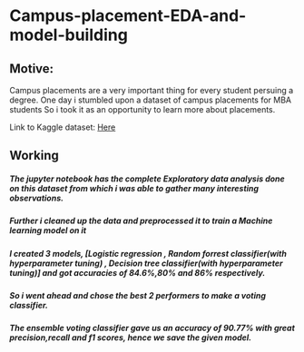 # Campus-placement-EDA-and-model-building

## Motive:
Campus placements are a very important thing for every student persuing a degree.
One day i stumbled upon a dataset of campus placements for MBA students
So i took it as an opportunity to learn more about placements.

Link to Kaggle dataset: [Here](https://www.kaggle.com/benroshan/factors-affecting-campus-placement)

## Working
##### The jupyter notebook has the complete Exploratory data analysis done on this dataset from which i was able to gather many interesting observations.

##### Further i cleaned up the data and preprocessed it to train a Machine learning model on it

##### I created 3 models, [Logistic regression , Random forrest classifier(with hyperparameter tuning) , Decision tree classifier(with hyperparameter tuning)] and got accuracies of 84.6%,80% and 86% respectively.

##### So i went ahead and chose the best 2 performers to make a voting classifier.
##### The ensemble voting classifier gave us an accuracy of 90.77% with great precision,recall and f1 scores, hence we save the given model.
